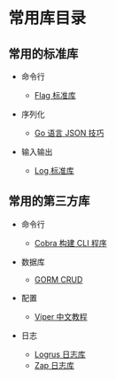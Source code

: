 # 常用库目录

## 常用的标准库

- 命令行
  - [Flag 标准库](standard/flag.md)

- 序列化
  - [Go 语言 JSON 技巧](standard/json.md)

- 输入输出
  - [Log 标准库](standard/log.md)

## 常用的第三方库

- 命令行
  - [Cobra 构建 CLI 程序](tripartite/cobra.md)

- 数据库
  - [GORM CRUD](tripartite/gorm.md)

- 配置
  - [Viper 中文教程](tripartite/viper.md)

- 日志
  - [Logrus 日志库](tripartite/logrus.md)
  - [Zap 日志库](tripartite/zap.md)
